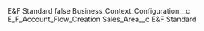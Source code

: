 <?xml version="1.0" encoding="UTF-8"?>
<CustomMetadata xmlns="http://soap.sforce.com/2006/04/metadata" xmlns:xsi="http://www.w3.org/2001/XMLSchema-instance" xmlns:xsd="http://www.w3.org/2001/XMLSchema">
    <label>E&amp;F Standard</label>
    <protected>false</protected>
    <values>
        <field>Business_Context_Configuration__c</field>
        <value xsi:type="xsd:string">E_F_Account_Flow_Creation</value>
    </values>
    <values>
        <field>Sales_Area__c</field>
        <value xsi:type="xsd:string">E&amp;F Standard</value>
    </values>
</CustomMetadata>
